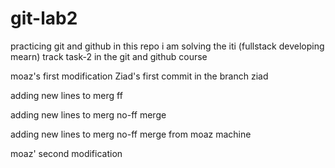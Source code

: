 # git-lab2

practicing git and github
in this repo i am solving the iti (fullstack developing mearn) track task-2 in the git and github course

moaz's first modification
Ziad's first commit in the branch ziad

adding new lines to merg ff

adding new lines to merg no-ff merge

adding new lines to merg no-ff merge from moaz machine

moaz' second modification
